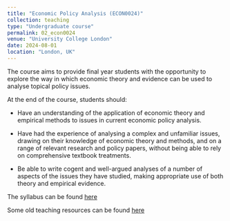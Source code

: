 ```yaml
---
title: "Economic Policy Analysis (ECON0024)"
collection: teaching
type: "Undergraduate course"
permalink: 02_econ0024
venue: "University College London"
date: 2024-08-01
location: "London, UK"
---
```


The course aims to provide final year students with the opportunity to explore the way in which economic theory and evidence can be used to analyse topical policy issues.

At the end of the course, students should:
* Have an understanding of the application of economic theory and empirical methods to issues in current economic policy analysis.
    
* Have had the experience of analysing a complex and unfamiliar issues, drawing on their knowledge of economic theory and methods, and on a range of relevant research and policy papers, without being able to rely on comprehensive textbook treatments.

* Be able to write cogent and well-argued analyses of a number of aspects of the issues they have studied, making appropriate use of both theory and empirical evidence.


The syllabus can be found [here](/files/02_teaching_econ0024.pdf)

Some old teaching resources can be found [here](/files/ECON0024_resources.zip)